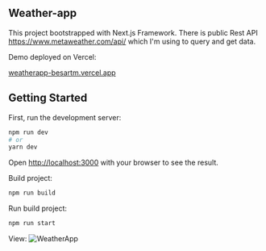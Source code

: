 ## Weather-app 
This project bootstrapped with Next.js Framework.
There is public Rest API https://www.metaweather.com/api/ which I'm using to query and get data.

Demo deployed on Vercel:

[weatherapp-besartm.vercel.app](https://weatherapp-besartm.vercel.app/) 

## Getting Started

First, run the development server:

```bash
npm run dev
# or
yarn dev
```

Open [http://localhost:3000](http://localhost:3000) with your browser to see the result.

Build project:

```bash
npm run build
```
Run build project:
```bash
npm run start
```
View:
![WeatherApp](https://i.pinimg.com/originals/7c/8f/8d/7c8f8d6c1d31299983169c717250ee9c.png "WeatherApp")
